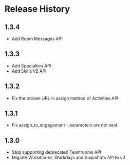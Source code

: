 # Release History

## 1.3.4
* Add Room Messages API

## 1.3.3
* Add Specialties API
* Add Skills V2 API

## 1.3.2
* Fix the broken URL in assign method of Activities API

## 1.3.1
* Fix assign_to_engagement - parameters are not sent

## 1.3.0
* Stop supporting deprecated Teamrooms API
* Migrate Workdiaries, Workdays and Snapshots API to v3
